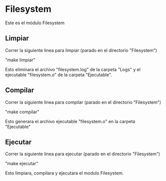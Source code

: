 # Filesystem
Este es el módulo Filesystem

## Limpiar

Correr la siguiente linea para limpiar (parado en el directorio "Filesystem")

"make limpiar"

Esto eliminara el archivo "filesystem.log" de la carpeta "Logs" y el ejecutable "filesystem.o" de la carpeta "Ejecutable".

## Compilar

Correr la siguiente linea para compilar (parado en el directorio "Filesystem")

"make compilar"

Esto generara el archivo ejecutable "filesystem.o" en la carpeta "Ejecutable"

## Ejecutar

Correr la siguiente linea para ejecutar (parado en el directorio "Filesystem")

"make ejecutar"

Esto limpiara, compilara y ejecutara el modulo Filesystem.